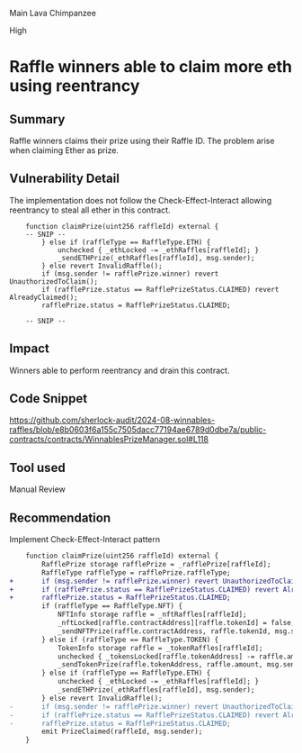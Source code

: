 Main Lava Chimpanzee

High

# Raffle winners able to claim more eth using reentrancy

## Summary
Raffle winners claims their prize using their Raffle ID. The problem arise when claiming Ether as prize.
## Vulnerability Detail
The  implementation does not follow the Check-Effect-Interact allowing reentrancy to steal all ether in this contract.
```solidity
    function claimPrize(uint256 raffleId) external { 
    -- SNIP --
        } else if (raffleType == RaffleType.ETH) {
            unchecked { _ethLocked -= _ethRaffles[raffleId]; }
            _sendETHPrize(_ethRaffles[raffleId], msg.sender);
        } else revert InvalidRaffle();
        if (msg.sender != rafflePrize.winner) revert UnauthorizedToClaim();
        if (rafflePrize.status == RafflePrizeStatus.CLAIMED) revert AlreadyClaimed();
        rafflePrize.status = RafflePrizeStatus.CLAIMED;
        
    -- SNIP --
```
## Impact
Winners able to perform reentrancy and drain this contract.
## Code Snippet
https://github.com/sherlock-audit/2024-08-winnables-raffles/blob/e8b0603f6a155c7505dacc77194ae6789d0dbe7a/public-contracts/contracts/WinnablesPrizeManager.sol#L118
## Tool used

Manual Review

## Recommendation
Implement Check-Effect-Interact pattern
```diff
    function claimPrize(uint256 raffleId) external {
        RafflePrize storage rafflePrize = _rafflePrize[raffleId];
        RaffleType raffleType = rafflePrize.raffleType;
+       if (msg.sender != rafflePrize.winner) revert UnauthorizedToClaim();
+       if (rafflePrize.status == RafflePrizeStatus.CLAIMED) revert AlreadyClaimed();
+       rafflePrize.status = RafflePrizeStatus.CLAIMED;
        if (raffleType == RaffleType.NFT) {
            NFTInfo storage raffle = _nftRaffles[raffleId];
            _nftLocked[raffle.contractAddress][raffle.tokenId] = false;
            _sendNFTPrize(raffle.contractAddress, raffle.tokenId, msg.sender);
        } else if (raffleType == RaffleType.TOKEN) {
            TokenInfo storage raffle = _tokenRaffles[raffleId];
            unchecked { _tokensLocked[raffle.tokenAddress] -= raffle.amount; }
            _sendTokenPrize(raffle.tokenAddress, raffle.amount, msg.sender);
        } else if (raffleType == RaffleType.ETH) {
            unchecked { _ethLocked -= _ethRaffles[raffleId]; }
            _sendETHPrize(_ethRaffles[raffleId], msg.sender);
        } else revert InvalidRaffle();
-       if (msg.sender != rafflePrize.winner) revert UnauthorizedToClaim();
-       if (rafflePrize.status == RafflePrizeStatus.CLAIMED) revert AlreadyClaimed();
-       rafflePrize.status = RafflePrizeStatus.CLAIMED;
        emit PrizeClaimed(raffleId, msg.sender);
    }
```